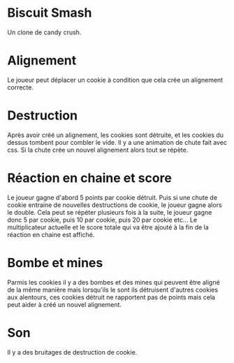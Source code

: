 # Biscuit Smash
Un clone de candy crush.

# Alignement
Le joueur peut déplacer un cookie à condition que cela crée un alignement correcte.

# Destruction
Après avoir créé un alignement, les cookies sont détruite, et les cookies du dessus tombent pour combler le vide.
Il y a une animation de chute fait avec css.
Si la chute crée un nouvel alignement alors tout se répète.

# Réaction en chaine et score
Le joueur gagne d'abord 5 points par cookie détruit.
Puis si une chute de cookie entraine de nouvelles destructions de cookie, le joueur gagne alors le double.
Cela peut se répéter plusieurs fois à la suite, le joueur gagne donc 5 par cookie, puis 10 par cookie, puis 20 par cookie etc...
Le multiplicateur actuelle et le score totale qui va être ajouté à la fin de la réaction en chaine est affiché.

# Bombe et mines
Parmis les cookies il y a des bombes et des mines qui peuvent être aligné de la même manière mais lorsqu'ils le sont
ils détruisent d'autres cookies aux alentours, ces cookies détruit ne rapportent pas de points mais cela peut aider à créé un nouvel alignement.

# Son
Il y a des bruitages de destruction de cookie.
